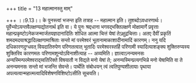+++
title = "13 महात्मानस्तु माम्"

+++
।।9.13।। के पुनस्त्वां भजन्त इति तत्राह -- महात्मान इति।
तुशब्दोऽवधारणार्थः। पूर्वेभ्योऽयन्तवैलक्षण्यद्योतनार्थ इति वा। ये पुनः
श्रद्दधाना भगवद्भक्तिलक्षणे मोक्षामार्गे प्रवृत्ताः
महान्प्रकृष्टोऽनेकजन्मार्जतयज्ञदानादितिः शोधित आत्मा चित्तं येषां
तेऽक्षुद्रचित्ताः। अतए दैवीं प्रकृतिं शमदमदयाश्रद्धादिलक्षणामाश्रिताः
सन्तो मां परमेश्वरं भूतानामाकाशादीनामादिं कारणम्। ननु यदि
दधिकारणदुग्धवत् वियदातिरुपेण परिणतत्वात् भूतादिः परमेश्वरस्तर्हि परिणामी
स्यादित्याशङ्क्य शुक्तिरुप्यस्य शुक्तिरिव कारणमतः
परिणामशून्योऽविनाशीत्याह -- अव्यमिति। ज्ञात्वाऽनन्यमनसः
अन्यस्मिन्परमेश्वराद्य्वतिरिक्ते विषयातौ न विद्यते मनो येषां ते;
अनन्यस्मिन्प्रत्यगभिन्ने मनो येषामिति वा ते अनन्यमनसः सन्तो मां भजन्ति
सेवन्ते। पार्थेति संबोधयन् त्वं त्वतिपुण्यशीलायाः पृथाया
अपत्यत्वान्महात्मत्वादिविशेषणविशिष्टोऽसीति सूचयति।
